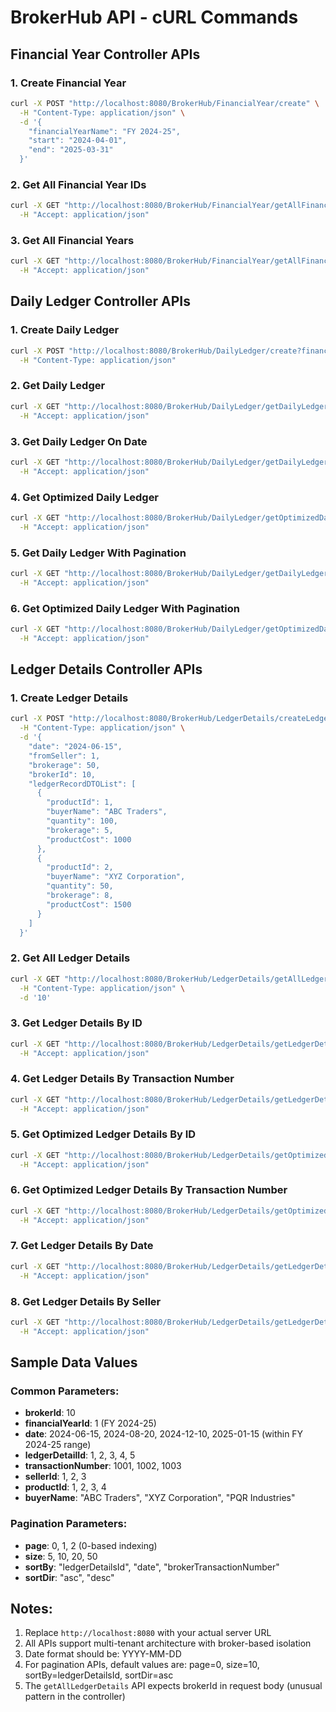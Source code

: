 # BrokerHub API - cURL Commands

## Financial Year Controller APIs

### 1. Create Financial Year
```bash
curl -X POST "http://localhost:8080/BrokerHub/FinancialYear/create" \
  -H "Content-Type: application/json" \
  -d '{
    "financialYearName": "FY 2024-25",
    "start": "2024-04-01",
    "end": "2025-03-31"
  }'
```

### 2. Get All Financial Year IDs
```bash
curl -X GET "http://localhost:8080/BrokerHub/FinancialYear/getAllFinancialYearIds" \
  -H "Accept: application/json"
```

### 3. Get All Financial Years
```bash
curl -X GET "http://localhost:8080/BrokerHub/FinancialYear/getAllFinancialYears" \
  -H "Accept: application/json"
```

## Daily Ledger Controller APIs

### 1. Create Daily Ledger
```bash
curl -X POST "http://localhost:8080/BrokerHub/DailyLedger/create?financialYearId=1&date=2024-06-15" \
  -H "Content-Type: application/json"
```

### 2. Get Daily Ledger
```bash
curl -X GET "http://localhost:8080/BrokerHub/DailyLedger/getDailyLedger?date=2024-06-15" \
  -H "Accept: application/json"
```

### 3. Get Daily Ledger On Date
```bash
curl -X GET "http://localhost:8080/BrokerHub/DailyLedger/getDailyLedgerOnDate?date=2024-06-15" \
  -H "Accept: application/json"
```

### 4. Get Optimized Daily Ledger
```bash
curl -X GET "http://localhost:8080/BrokerHub/DailyLedger/getOptimizedDailyLedger?date=2024-06-15" \
  -H "Accept: application/json"
```

### 5. Get Daily Ledger With Pagination
```bash
curl -X GET "http://localhost:8080/BrokerHub/DailyLedger/getDailyLedgerWithPagination?date=2024-06-15&page=0&size=10&sortBy=ledgerDetailsId&sortDir=asc" \
  -H "Accept: application/json"
```

### 6. Get Optimized Daily Ledger With Pagination
```bash
curl -X GET "http://localhost:8080/BrokerHub/DailyLedger/getOptimizedDailyLedgerWithPagination?date=2024-06-15&page=0&size=10&sortBy=ledgerDetailsId&sortDir=asc" \
  -H "Accept: application/json"
```

## Ledger Details Controller APIs

### 1. Create Ledger Details
```bash
curl -X POST "http://localhost:8080/BrokerHub/LedgerDetails/createLedgerDetails" \
  -H "Content-Type: application/json" \
  -d '{
    "date": "2024-06-15",
    "fromSeller": 1,
    "brokerage": 50,
    "brokerId": 10,
    "ledgerRecordDTOList": [
      {
        "productId": 1,
        "buyerName": "ABC Traders",
        "quantity": 100,
        "brokerage": 5,
        "productCost": 1000
      },
      {
        "productId": 2,
        "buyerName": "XYZ Corporation",
        "quantity": 50,
        "brokerage": 8,
        "productCost": 1500
      }
    ]
  }'
```

### 2. Get All Ledger Details
```bash
curl -X GET "http://localhost:8080/BrokerHub/LedgerDetails/getAllLedgerDetails" \
  -H "Content-Type: application/json" \
  -d '10'
```

### 3. Get Ledger Details By ID
```bash
curl -X GET "http://localhost:8080/BrokerHub/LedgerDetails/getLedgerDetailsById?ledgerDetailId=1&brokerId=10" \
  -H "Accept: application/json"
```

### 4. Get Ledger Details By Transaction Number
```bash
curl -X GET "http://localhost:8080/BrokerHub/LedgerDetails/getLedgerDetailsByTransactionNumber?transactionNumber=1001&brokerId=10" \
  -H "Accept: application/json"
```

### 5. Get Optimized Ledger Details By ID
```bash
curl -X GET "http://localhost:8080/BrokerHub/LedgerDetails/getOptimizedLedgerDetailsById?ledgerDetailId=1&brokerId=10" \
  -H "Accept: application/json"
```

### 6. Get Optimized Ledger Details By Transaction Number
```bash
curl -X GET "http://localhost:8080/BrokerHub/LedgerDetails/getOptimizedLedgerDetailsByTransactionNumber?transactionNumber=1001&brokerId=10" \
  -H "Accept: application/json"
```

### 7. Get Ledger Details By Date
```bash
curl -X GET "http://localhost:8080/BrokerHub/LedgerDetails/getLedgerDetailsByDate?date=2024-06-15&brokerId=10" \
  -H "Accept: application/json"
```

### 8. Get Ledger Details By Seller
```bash
curl -X GET "http://localhost:8080/BrokerHub/LedgerDetails/getLedgerDetailsBySeller?sellerId=1&brokerId=10" \
  -H "Accept: application/json"
```

## Sample Data Values

### Common Parameters:
- **brokerId**: 10
- **financialYearId**: 1 (FY 2024-25)
- **date**: 2024-06-15, 2024-08-20, 2024-12-10, 2025-01-15 (within FY 2024-25 range)
- **ledgerDetailId**: 1, 2, 3, 4, 5
- **transactionNumber**: 1001, 1002, 1003
- **sellerId**: 1, 2, 3
- **productId**: 1, 2, 3, 4
- **buyerName**: "ABC Traders", "XYZ Corporation", "PQR Industries"

### Pagination Parameters:
- **page**: 0, 1, 2 (0-based indexing)
- **size**: 5, 10, 20, 50
- **sortBy**: "ledgerDetailsId", "date", "brokerTransactionNumber"
- **sortDir**: "asc", "desc"

## Notes:
1. Replace `http://localhost:8080` with your actual server URL
2. All APIs support multi-tenant architecture with broker-based isolation
3. Date format should be: YYYY-MM-DD
4. For pagination APIs, default values are: page=0, size=10, sortBy=ledgerDetailsId, sortDir=asc
5. The `getAllLedgerDetails` API expects brokerId in request body (unusual pattern in the controller)